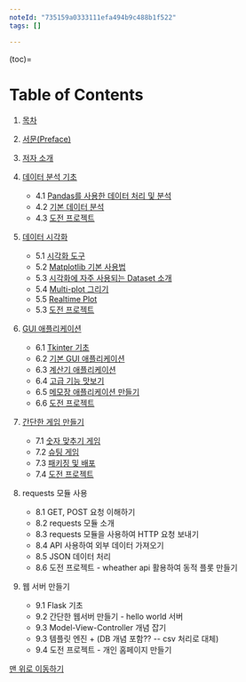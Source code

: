 ```yaml
---
noteId: "735159a0333111efa494b9c488b1f522"
tags: []

---
```


(toc)=
# Table of Contents

1. [목차](../01_table_of_contents/01-01_table_of_contents.md)

2. [서문(Preface)](../02_preface/02-01_preface.md)

3. [저자 소개](../03_author_intro/03-01_author.md)

4. [데이터 분석 기초](../04_data_analysis_basic/04-00_intro.md)
    - 4.1 [Pandas를 사용한 데이터 처리 및 분석](../04_data_analysis_basic/04-01_pandas.md)
    - 4.2 [기본 데이터 분석](../04_data_analysis_basic/04-02_csv_tsv_statistics.md)
    - 4.3 [도전 프로젝트](../04_data_analysis_basic/04-03_project.md)

5. [데이터 시각화](../05_data_visualization/05-00_intro.md)
    - 5.1 [시각화 도구](../05_data_visualization/05-01_visualization_tools.md)
    - 5.2 [Matplotlib 기본 사용법](../05_data_visualization/05-02_matplotlib_basics.md)
    - 5.3 [시각화에 자주 사용되는 Dataset 소개](../05_data_visualization/05-03_datasets.md)
    - 5.4 [Multi-plot 그리기](../05_data_visualization/05-04_multi_plot.md)
    - 5.5 [Realtime Plot](../05_data_visualization/05-05_realtime_plot.md)
    - 5.3 [도전 프로젝트](../05_data_visualization/05-06_project.md)

6. [GUI 애플리케이션](../06_gui_application/06-00_intro.md)
    - 6.1 [Tkinter 기초](../06_gui_application/06-01_tkinter_basic.md)
    - 6.2 [기본 GUI 애플리케이션](../06_gui_application/06-02_base_app.md)
    - 6.3 [계산기 애플리케이션](../06_gui_application/06-03_calculator.md)
    - 6.4 [고급 기능 맛보기](../06_gui_application/06-04_advanced_func.md)
    - 6.5 [메모장 애플리케이션 만들기](../06_gui_application/06-05_notepad_app.md)
    - 6.6 [도전 프로젝트](../06_gui_application/06-06_project.md)

7. [간단한 게임 만들기](../07_game/07-00_intro.md)
    - 7.1 [숫자 맞추기 게임](../07_game/07-01_number_guess.md)
    - 7.2 [슈팅 게임](../07_game/07-02_shooting.md)
    - 7.3 [패키징 및 배포](../07_game/07-03_packaging_distribution.md)
    - 7.4 [도전 프로젝트](../07_game/07-04_project.md)

8. requests 모듈 사용
    - 8.1 GET, POST 요청 이해하기
    - 8.2 requests 모듈 소개
    - 8.3 requests 모듈을 사용하여 HTTP 요청 보내기
    - 8.4 API 사용하여 외부 데이터 가져오기
    - 8.5 JSON 데이터 처리
    - 8.6 도전 프로젝트 - wheather api 활용하여 동적 플롯 만들기

9. 웹 서버 만들기
    - 9.1 Flask 기초
    - 9.2 간단한 웹서버 만들기 - hello world 서버
    - 9.3 Model-View-Controller 개념 잡기
    - 9.3 템플릿 엔진 + (DB 개념 포함?? -- csv 처리로 대체)
    - 9.4 도전 프로젝트 - 개인 홈페이지 만들기

[맨 위로 이동하기](toc)